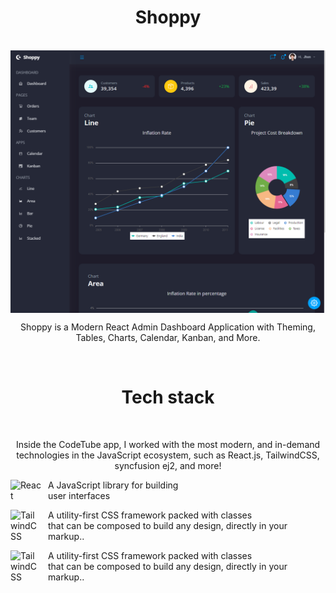 <h1 align="center">
  Shoppy
</h1>
<br/>

<img align="center" src="src/assets/shoppy.png" />
<br/>
<p align="center">
  Shoppy is a Modern React Admin Dashboard Application with Theming, Tables, Charts, Calendar, Kanban, and More.
</p>

<br/>
<h1 align="center">
  Tech stack
</h1>
<br/>

<p align="center">
  Inside the CodeTube app, I worked with the most modern, and in-demand technologies in the JavaScript ecosystem, such as React.js, TailwindCSS, syncfusion ej2, and more!
  <br/>
</p>
<p align="left">
  <img align="left" alt="React" width="50px" style="padding-right:10px;" src="https://cdn.jsdelivr.net/gh/devicons/devicon/icons/react/react-original.svg" />
  <p> A JavaScript library for building <br/> user interfaces </p>
   <img align="left" alt="TailwindCSS" width="50px" style="padding-right:10px;" src="https://cdn.jsdelivr.net/gh/devicons/devicon/icons/tailwindcss/tailwindcss-plain.svg" />
  <p> A utility-first CSS framework packed with classes <br/> that can be composed to build any design, directly in your markup.. </p>
  <img align="left" alt="TailwindCSS" width="50px" style="padding-right:10px;" src="https://www.google.com/imgres?imgurl=https%3A%2F%2Fcdn.syncfusion.com%2Fcontent%2Fimages%2Fcompany-logos%2FSyncfusion_Logo_Image.png&imgrefurl=https%3A%2F%2Fwww.syncfusion.com%2F&tbnid=osB8Y27Up-IWlM&vet=12ahUKEwiji6uf-d37AhWggs4BHdIRDMgQMygBegUIARC1AQ..i&docid=sekCK_CpcdgzsM&w=1200&h=630&q=syncfusion&ved=2ahUKEwiji6uf-d37AhWggs4BHdIRDMgQMygBegUIARC1AQ" />
  <p> A utility-first CSS framework packed with classes <br/> that can be composed to build any design, directly in your markup.. </p>
</p>

